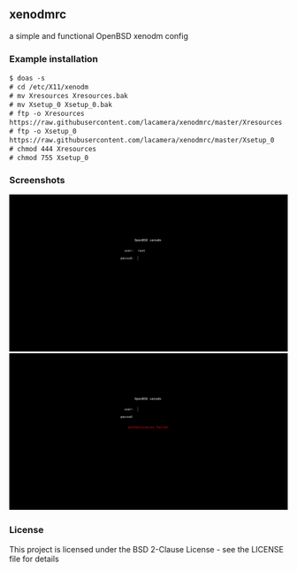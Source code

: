 ## xenodmrc
a simple and functional OpenBSD xenodm config
### Example installation
```
$ doas -s
# cd /etc/X11/xenodm
# mv Xresources Xresources.bak
# mv Xsetup_0 Xsetup_0.bak
# ftp -o Xresources https://raw.githubusercontent.com/lacamera/xenodmrc/master/Xresources  
# ftp -o Xsetup_0 https://raw.githubusercontent.com/lacamera/xenodmrc/master/Xsetup_0 
# chmod 444 Xresources
# chmod 755 Xsetup_0
```
### Screenshots
![](screen0.png)
![](screen1.png)
### License
This project is licensed under the BSD 2-Clause License - see the LICENSE file for details
